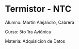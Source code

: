 ﻿# Termistor - NTC


Alumno: Martin Alejandro, Cabrera

Curso: 5to 1ra Aviónica

Materia: Adquisicion de Datos
